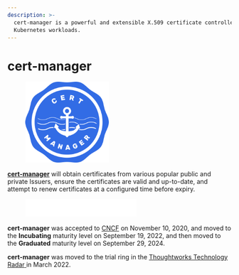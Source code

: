 ```yaml
---
description: >-
  cert-manager is a powerful and extensible X.509 certificate controller for
  Kubernetes workloads.
---
```


# cert-manager

<figure><img src="../../../.gitbook/assets/cert-manager.png" alt="" width="188"><figcaption></figcaption></figure>

[**cert-manager**](https://cert-manager.io) will obtain certificates from various popular public and private Issuers, ensure the certificates are valid and up-to-date, and attempt to renew certificates at a configured time before expiry.

<figure><img src="../../../.gitbook/assets/cncf.png" alt=""><figcaption></figcaption></figure>

**cert-manager** was accepted to [CNCF](https://www.cncf.io/projects/cert-manager) on November 10, 2020, and moved to the **Incubating** maturity level on September 19, 2022, and then moved to the **Graduated** maturity level on September 29, 2024.

**cert-manager** was moved to the trial ring in the [Thoughtworks Technology Radar](https://www.thoughtworks.com/en-us/radar/platforms/istio)[ ](https://www.thoughtworks.com/en-us/radar/tools/cert-manager)in March 2022.&#x20;

